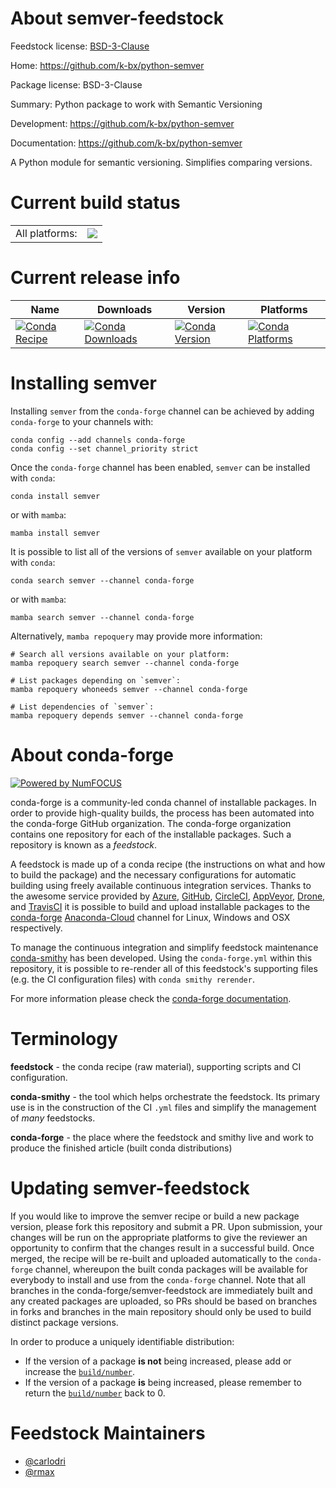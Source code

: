About semver-feedstock
======================

Feedstock license: [BSD-3-Clause](https://github.com/conda-forge/semver-feedstock/blob/main/LICENSE.txt)

Home: https://github.com/k-bx/python-semver

Package license: BSD-3-Clause

Summary: Python package to work with Semantic Versioning

Development: https://github.com/k-bx/python-semver

Documentation: https://github.com/k-bx/python-semver

A Python module for semantic versioning. Simplifies comparing versions.


Current build status
====================


<table><tr><td>All platforms:</td>
    <td>
      <a href="https://dev.azure.com/conda-forge/feedstock-builds/_build/latest?definitionId=4802&branchName=main">
        <img src="https://dev.azure.com/conda-forge/feedstock-builds/_apis/build/status/semver-feedstock?branchName=main">
      </a>
    </td>
  </tr>
</table>

Current release info
====================

| Name | Downloads | Version | Platforms |
| --- | --- | --- | --- |
| [![Conda Recipe](https://img.shields.io/badge/recipe-semver-green.svg)](https://anaconda.org/conda-forge/semver) | [![Conda Downloads](https://img.shields.io/conda/dn/conda-forge/semver.svg)](https://anaconda.org/conda-forge/semver) | [![Conda Version](https://img.shields.io/conda/vn/conda-forge/semver.svg)](https://anaconda.org/conda-forge/semver) | [![Conda Platforms](https://img.shields.io/conda/pn/conda-forge/semver.svg)](https://anaconda.org/conda-forge/semver) |

Installing semver
=================

Installing `semver` from the `conda-forge` channel can be achieved by adding `conda-forge` to your channels with:

```
conda config --add channels conda-forge
conda config --set channel_priority strict
```

Once the `conda-forge` channel has been enabled, `semver` can be installed with `conda`:

```
conda install semver
```

or with `mamba`:

```
mamba install semver
```

It is possible to list all of the versions of `semver` available on your platform with `conda`:

```
conda search semver --channel conda-forge
```

or with `mamba`:

```
mamba search semver --channel conda-forge
```

Alternatively, `mamba repoquery` may provide more information:

```
# Search all versions available on your platform:
mamba repoquery search semver --channel conda-forge

# List packages depending on `semver`:
mamba repoquery whoneeds semver --channel conda-forge

# List dependencies of `semver`:
mamba repoquery depends semver --channel conda-forge
```


About conda-forge
=================

[![Powered by
NumFOCUS](https://img.shields.io/badge/powered%20by-NumFOCUS-orange.svg?style=flat&colorA=E1523D&colorB=007D8A)](https://numfocus.org)

conda-forge is a community-led conda channel of installable packages.
In order to provide high-quality builds, the process has been automated into the
conda-forge GitHub organization. The conda-forge organization contains one repository
for each of the installable packages. Such a repository is known as a *feedstock*.

A feedstock is made up of a conda recipe (the instructions on what and how to build
the package) and the necessary configurations for automatic building using freely
available continuous integration services. Thanks to the awesome service provided by
[Azure](https://azure.microsoft.com/en-us/services/devops/), [GitHub](https://github.com/),
[CircleCI](https://circleci.com/), [AppVeyor](https://www.appveyor.com/),
[Drone](https://cloud.drone.io/welcome), and [TravisCI](https://travis-ci.com/)
it is possible to build and upload installable packages to the
[conda-forge](https://anaconda.org/conda-forge) [Anaconda-Cloud](https://anaconda.org/)
channel for Linux, Windows and OSX respectively.

To manage the continuous integration and simplify feedstock maintenance
[conda-smithy](https://github.com/conda-forge/conda-smithy) has been developed.
Using the ``conda-forge.yml`` within this repository, it is possible to re-render all of
this feedstock's supporting files (e.g. the CI configuration files) with ``conda smithy rerender``.

For more information please check the [conda-forge documentation](https://conda-forge.org/docs/).

Terminology
===========

**feedstock** - the conda recipe (raw material), supporting scripts and CI configuration.

**conda-smithy** - the tool which helps orchestrate the feedstock.
                   Its primary use is in the construction of the CI ``.yml`` files
                   and simplify the management of *many* feedstocks.

**conda-forge** - the place where the feedstock and smithy live and work to
                  produce the finished article (built conda distributions)


Updating semver-feedstock
=========================

If you would like to improve the semver recipe or build a new
package version, please fork this repository and submit a PR. Upon submission,
your changes will be run on the appropriate platforms to give the reviewer an
opportunity to confirm that the changes result in a successful build. Once
merged, the recipe will be re-built and uploaded automatically to the
`conda-forge` channel, whereupon the built conda packages will be available for
everybody to install and use from the `conda-forge` channel.
Note that all branches in the conda-forge/semver-feedstock are
immediately built and any created packages are uploaded, so PRs should be based
on branches in forks and branches in the main repository should only be used to
build distinct package versions.

In order to produce a uniquely identifiable distribution:
 * If the version of a package **is not** being increased, please add or increase
   the [``build/number``](https://docs.conda.io/projects/conda-build/en/latest/resources/define-metadata.html#build-number-and-string).
 * If the version of a package **is** being increased, please remember to return
   the [``build/number``](https://docs.conda.io/projects/conda-build/en/latest/resources/define-metadata.html#build-number-and-string)
   back to 0.

Feedstock Maintainers
=====================

* [@carlodri](https://github.com/carlodri/)
* [@rmax](https://github.com/rmax/)

